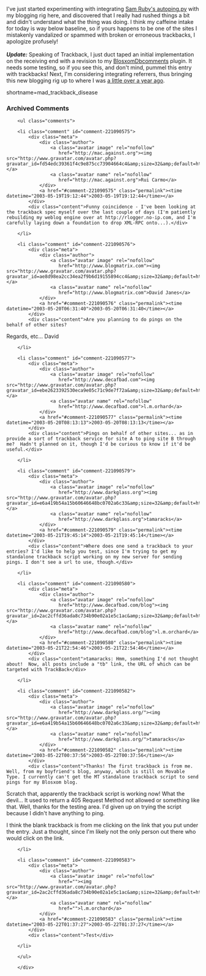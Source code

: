 I've just started experimenting with integrating
<a href="http://www.intertwingly.net/code/autoping.py" target="_top">Sam Ruby's autoping.py</a> with my blogging
rig here, and discovered that I really had rushed things a bit and didn't
understand what the thing was doing.  I think my caffeine intake for today is
way below baseline, so if yours happens to be one of the sites I mistakenly
vandalized or spammed with broken or erroneous trackbacks, I apologize profusely!
<br /><br />
<b><i>Update:</i></b>  Speaking of Trackback, I just duct taped an initial implementation on
the receiving end with a revision to my <a href="http://www.decafbad.com/twiki/bin/view/Main/BlosxomDbcomments">BlosxomDbcomments</a> plugin.  It needs some testing,
so if you see this, and don't mind, pummel this entry with trackbacks!  Next, I'm
considering integrating referrers, thus bringing this new blogging rig up to
where I was <a href="http://www.decafbad.com/blog/tech/old/oooaab.html" target="_top">a little over a year ago</a>.
<!--more-->
shortname=mad_trackback_disease

<div id="comments" class="comments archived-comments">
            <h3>Archived Comments</h3>
            
        <ul class="comments">
            
        <li class="comment" id="comment-221090575">
            <div class="meta">
                <div class="author">
                    <a class="avatar image" rel="nofollow" 
                       href="http://mac.against.org"><img src="http://www.gravatar.com/avatar.php?gravatar_id=fd54edc39361f4c9e875cc73904664c4&amp;size=32&amp;default=http://mediacdn.disqus.com/1320279820/images/noavatar32.png"/></a>
                    <a class="avatar name" rel="nofollow" 
                       href="http://mac.against.org">Rui Carmo</a>
                </div>
                <a href="#comment-221090575" class="permalink"><time datetime="2003-05-19T19:12:44">2003-05-19T19:12:44</time></a>
            </div>
            <div class="content">Funny coincidence - I've been looking at the trackback spec myself over the last couple of days (I'm patiently rebuilding my weblog engine over at http://rlogger.no-ip.com, and I'm carefully laying down a foundation to drop XML-RPC onto...).</div>
            
        </li>
    
        <li class="comment" id="comment-221090576">
            <div class="meta">
                <div class="author">
                    <a class="avatar image" rel="nofollow" 
                       href="http://www.blogmatrix.com"><img src="http://www.gravatar.com/avatar.php?gravatar_id=ae8d98ea2cc34ea2f9b6d19155894cc4&amp;size=32&amp;default=http://mediacdn.disqus.com/1320279820/images/noavatar32.png"/></a>
                    <a class="avatar name" rel="nofollow" 
                       href="http://www.blogmatrix.com">David Janes</a>
                </div>
                <a href="#comment-221090576" class="permalink"><time datetime="2003-05-20T06:31:40">2003-05-20T06:31:40</time></a>
            </div>
            <div class="content">Are you planning to do pings on the behalf of other sites?

Regards, etc...
David</div>
            
        </li>
    
        <li class="comment" id="comment-221090577">
            <div class="meta">
                <div class="author">
                    <a class="avatar image" rel="nofollow" 
                       href="http://www.decafbad.com"><img src="http://www.gravatar.com/avatar.php?gravatar_id=ebe2623392530eca9e05c71c9de7f72a&amp;size=32&amp;default=http://mediacdn.disqus.com/1320279820/images/noavatar32.png"/></a>
                    <a class="avatar name" rel="nofollow" 
                       href="http://www.decafbad.com">l.m.orhard</a>
                </div>
                <a href="#comment-221090577" class="permalink"><time datetime="2003-05-20T08:13:13">2003-05-20T08:13:13</time></a>
            </div>
            <div class="content">Pings on behalf of other sites... as in provide a sort of trackback service for site A to ping site B through me?  Hadn't planned on it, though I'd be curious to know if it'd be useful.</div>
            
        </li>
    
        <li class="comment" id="comment-221090579">
            <div class="meta">
                <div class="author">
                    <a class="avatar image" rel="nofollow" 
                       href="http://www.darkglass.org"><img src="http://www.gravatar.com/avatar.php?gravatar_id=e6a419b54a15b60646648bc0702a6c33&amp;size=32&amp;default=http://mediacdn.disqus.com/1320279820/images/noavatar32.png"/></a>
                    <a class="avatar name" rel="nofollow" 
                       href="http://www.darkglass.org">tamaracks</a>
                </div>
                <a href="#comment-221090579" class="permalink"><time datetime="2003-05-21T19:45:14">2003-05-21T19:45:14</time></a>
            </div>
            <div class="content">Where does one send a trackback to your entries? I'd like to help you test, since I'm trying to get my standalone trackback script working on my new server for sending pings. I don't see a url to use, though.</div>
            
        </li>
    
        <li class="comment" id="comment-221090580">
            <div class="meta">
                <div class="author">
                    <a class="avatar image" rel="nofollow" 
                       href="http://www.decafbad.com/blog"><img src="http://www.gravatar.com/avatar.php?gravatar_id=2ac2cffd36ada8c734b90e02a1e5c1ac&amp;size=32&amp;default=http://mediacdn.disqus.com/1320279820/images/noavatar32.png"/></a>
                    <a class="avatar name" rel="nofollow" 
                       href="http://www.decafbad.com/blog">l.m.orchard</a>
                </div>
                <a href="#comment-221090580" class="permalink"><time datetime="2003-05-21T22:54:46">2003-05-21T22:54:46</time></a>
            </div>
            <div class="content">tamaracks: Hmm, something I'd not thought about!  Now, all posts include a "tb" link, the URL of which can be targeted with TrackBack</div>
            
        </li>
    
        <li class="comment" id="comment-221090582">
            <div class="meta">
                <div class="author">
                    <a class="avatar image" rel="nofollow" 
                       href="http://www.darkglass.org/"><img src="http://www.gravatar.com/avatar.php?gravatar_id=e6a419b54a15b60646648bc0702a6c33&amp;size=32&amp;default=http://mediacdn.disqus.com/1320279820/images/noavatar32.png"/></a>
                    <a class="avatar name" rel="nofollow" 
                       href="http://www.darkglass.org/">tamaracks</a>
                </div>
                <a href="#comment-221090582" class="permalink"><time datetime="2003-05-22T00:37:56">2003-05-22T00:37:56</time></a>
            </div>
            <div class="content">Thanks! The first trackback is from me. Well, from my boyfriend's blog, anyway, which is still on Movable Type. I currently can't get the MT standalone trackback script to send pings for my Blosxom blog.

Scratch that, apparently the trackback script is working now! What the devil... It used to return a 405 Request Method not allowed or something like that. Well, thanks for the testing area. I'd given up on trying the script because I didn't have anything to ping.

I think the blank trackback is from me clicking on the link that you put under the entry. Just a thought, since I'm likely not the only person out there who would click on the link.</div>
            
        </li>
    
        <li class="comment" id="comment-221090583">
            <div class="meta">
                <div class="author">
                    <a class="avatar image" rel="nofollow" 
                       href=""><img src="http://www.gravatar.com/avatar.php?gravatar_id=2ac2cffd36ada8c734b90e02a1e5c1ac&amp;size=32&amp;default=http://mediacdn.disqus.com/1320279820/images/noavatar32.png"/></a>
                    <a class="avatar name" rel="nofollow" 
                       href="">l.m.orchard</a>
                </div>
                <a href="#comment-221090583" class="permalink"><time datetime="2003-05-22T01:37:27">2003-05-22T01:37:27</time></a>
            </div>
            <div class="content">Test</div>
            
        </li>
    
        </ul>
    
        </div>
    